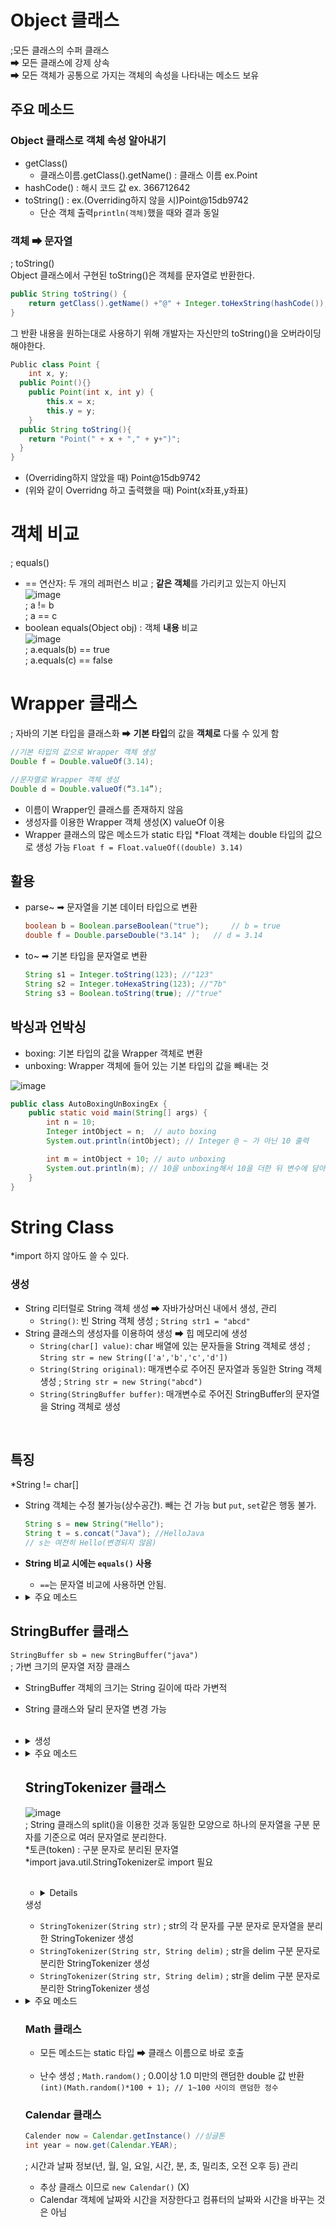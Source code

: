 # Object 클래스
;모든 클래스의 수퍼 클래스<br/>
➡ 모든 클래스에 강제 상속<br/>
➡ 모든 객체가 공통으로 가지는 객체의 속성을 나타내는 메소드 보유<br/>

## 주요 메소드
### Object 클래스로 객체 속성 알아내기
- getClass()
  - 클래스이름.getClass().getName() : 클래스 이름 ex.Point
- hashCode() : 해시 코드 값 ex. 366712642
- toString() : ex.(Overriding하지 않을 시)Point@15db9742
  - 단순 객체 출력`println(객체)`했을 때와 결과 동일

### 객체 ➡ 문자열
; toString()
<br/>
Object 클래스에서 구현된 toString()은 객체를 문자열로 반환한다.<br/>
```Java
public String toString() {
	return getClass().getName() +"@" + Integer.toHexString(hashCode());
}
```
그 반환 내용을 원하는대로 사용하기 위해 개발자는 자신만의 toString()을 오버라이딩해야한다.<br/>
```Java
Public class Point {
	int x, y;
  public Point(){}
	public Point(int x, int y) {
		this.x = x;
		this.y = y;
	}
  public String toString(){
    return "Point(" + x + "," + y+")";
  }
}
```
- (Overriding하지 않았을 때) Point@15db9742
- (위와 같이 Overridng 하고 출력했을 때) Point(x좌표,y좌표)

# 객체 비교
; equals()<br/>
- == 연산자: 두 개의 레퍼런스 비교 ; **같은 객체**를 가리키고 있는지 아닌지<br/>
  ![image](https://user-images.githubusercontent.com/56028436/117668766-38955200-b1e1-11eb-92a7-c86fe1deae08.png)<br/>
  ; a != b <br/>
  ; a == c
- boolean equals(Object obj) : 객체 **내용** 비교<br/>
  ![image](https://user-images.githubusercontent.com/56028436/117668897-5498f380-b1e1-11eb-8ccd-2386890ad550.png)<br/>
  ; a.equals(b) == true<br/>
  ; a.equals(c) == false
  
# Wrapper 클래스
; 자바의 기본 타입을 클래스화 ➡ **기본 타입**의 값을 **객체로** 다룰 수 있게 함<br/>
```Java
//기본 타입의 값으로 Wrapper 객체 생성
Double f = Double.valueOf(3.14);

//문자열로 Wrapper 객체 생성
Double d = Double.valueOf(“3.14”);
```
- 이름이 Wrapper인 클래스를 존재하지 않음
- 생성자를 이용한 Wrapper 객체 생성(X) valueOf 이용
- Wrapper 클래스의 많은 메소드가 static 타입
*Float 객체는 double 타입의 값으로 생성 가능 `Float f = Float.valueOf((double) 3.14)`

## 활용
- parse~ ➡ 문자열을 기본 데이터 타입으로 변환<br/>
  ```Java
  boolean b = Boolean.parseBoolean("true"); 	// b = true
  double f = Double.parseDouble("3.14" ); 	// d = 3.14
  ```
- to~ ➡ 기본 타입을 문자열로 변환<br/>
  ```Java
  String s1 = Integer.toString(123); //"123"
  String s2 = Integer.toHexaString(123); //"7b"
  String s3 = Boolean.toString(true); //"true"
  ```
  
## 박싱과 언박싱
- boxing: 기본 타입의 값을 Wrapper 객체로 변환
- unboxing: Wrapper 객체에 들어 있는 기본 타입의 값을 빼내는 것

![image](https://user-images.githubusercontent.com/56028436/117672348-ba3aaf00-b1e4-11eb-9c10-70536008aa5c.png)
```Java
public class AutoBoxingUnBoxingEx {
	public static void main(String[] args) {
		int n = 10;
		Integer intObject = n; 	// auto boxing
		System.out.println(intObject); // Integer @ ~ 가 아닌 10 출력

		int m = intObject + 10; // auto unboxing
		System.out.println(m); // 10을 unboxing해서 10을 더한 뒤 변수에 담아 출력
	}
}
```
# String Class
*import 하지 않아도 쓸 수 있다.<br/>
### 생성
- String 리터럴로 String 객체 생성 ➡ 자바가상머신 내에서 생성, 관리
	- `String()`: 빈 String 객체 생성 ; `String str1 = "abcd"`
- String 클래스의 생성자를 이용하여 생성 ➡ 힙 메모리에 생성
	- `String(char[] value)`: char 배열에 있는 문자들을 String 객체로 생성 ; `String str = new String(['a','b','c','d'])`
	- `String(String original)`: 매개변수로 주어진 문자열과 동일한 String 객체 생성 ; `String str = new String("abcd")`
	- `String(StringBuffer buffer)`: 매개변수로 주어진 StringBuffer의 문자열을 String 객체로 생성 
<br/>

## 특징

*String != char[]<br/>
- String 객체는 수정 불가능(상수공간). 빼는 건 가능 but `put`, `set`같은 행동 불가.<br/>
  ```Java
  String s = new String("Hello");
  String t = s.concat("Java"); //HelloJava
  // s는 여전히 Hello(변경되지 않음)
  ```
- **String 비교 시에는 `equals()` 사용** <br/>
  * `==`는 문자열 비교에 사용하면 안됨.
- <details>
  <summary>주요 메소드</summary>
  <div markdown="1">
	
  - 문자열 비교 ; `int compareTo(String anotherString)` <br/>
    문자열이 같으면 0, anotherString보다 앞에 나오면 음수, 뒤에 나오면 양수 리턴
  - 문자열 연결
    - +연산자: 피연산자에 문자열이나 객체가 포함 ➡ **문자열로 변환하여 연결** <br/>
      ```Java
      System.out.print(2+3); //5
      System.out.print("1"+2+3+"4"); //1234
      ```
    - `String concat(String str)` ; 기존 String 객체를 변화시키지 않고 새로운 String 객체 생성&리턴 <br/>
      ```Java
      String s1 = "abcd";
      String s2 = "efgh";
      s1.concat(s2); //s1은 그대로 "abcd"
      s1 = s1.concat(s2); //s1 = "abcdefgh"
      ```
   - 문자열 내 공백 제거 ; `String trim()` <br/>
     문자열 앞 뒤 공백 문자를 제거. 문자열 중간에 있는 공백은 제거되지 않는다.
   - 문자열 내 각 문자 접근 ; `char CharAt(int index)` <br/>
     *객체처럼 단순히 index로 바로 접근할 수 없다.
   - 문자열 분리 ; `char[] split(String divider)`
   - 문자열 대치 ; `String replace(String old, String new)`
  </div>
  </details>
 
 ## StringBuffer 클래스
 `StringBuffer sb = new StringBuffer("java")`<br/>
 ; 가변 크기의 문자열 저장 클래스 <br/>
 - StringBuffer 객체의 크기는 String 길이에 따라 가변적
 - String 클래스와 달리 문자열 변경 가능
<br/><br/>
- <details>
  <summary>생성</summary>
  <div markdown="1">
	
  - `StringBuffer()` ; 초기 버퍼의 크기가 16인 StringBuffer 생성
  - `StringBuffer(charSequence seq)` ; seq가 지정하는 문자들을 포함하는 StringBuffer 생성
  - `StringBuffer(int capacity)` ; 지정된 초기 크기를 갖는 StringBuffer 생성
  - `StringBuffer(String str)` ; 지정된 String으로 초기화된 StringBuffer 생성
  </div>
  </details>
- <details>
  <summary>주요 메소드</summary>
  <div markdown="1">
	
  - `StringBuffer append(String str)` or `StringBuffer append(StringBuffer sb)` <br/>
    ; 현재의 StringBuffer에 String/StringBuffer를 덧붙인다.<br/>
    ; **이로 인해 현재 StringBuffer의 내용이 바뀐다.**
  - `int capacity` ; StringBuffer의 현재 크기 리턴
  - `void setLength(int newLength)` ; StringBuffer 내 문자열 길이를 newLength로 재설정.<br/>
    *큰 경우 널 문자(' ')로 채우고 작으면 기존 문자열이 잘린다.
  - `StringBuffer insert(int offset, String str)` ; str을 StringBuffer의 offset 위치에 삽입
  - `StringBuffer delete(int start, int end)` ; start 위치에서 end 위치 **앞 부분**까지 삭제
  - `StringBuffer replace(int start, int end, String str)` ; start위치의 문자부터 end 문자 **앞**의 서브 스트링을 str로 대치
  </div>
  </details>
  
  ## StringTokenizer 클래스
  ![image](https://user-images.githubusercontent.com/56028436/118291714-dacf7580-b512-11eb-8e8b-399869b34d53.png)<br/>
  ; String 클래스의 split()을 이용한 것과 동일한 모양으로 하나의 문자열을 구분 문자를 기준으로 여러 문자열로 분리한다.<br/>
  *토큰(token) : 구분 문자로 분리된 문자열<br/>
  *import java.util.StringTokenizer로 import 필요<br/><br/>
  
  - <details>
  <summary>생성</summary>
  <div markdown="1">

  - `StringTokenizer(String str)` ; str의 각 문자를 구분 문자로 문자열을 분리한 StringTokenizer 생성
  - `StringTokenizer(String str, String delim)` ; str을 delim 구분 문자로 분리한 StringTokenizer 생성  
  - `StringTokenizer(String str, String delim)` ; str을 delim 구분 문자로 분리한 StringTokenizer 생성

  </div>
  </details>
- <details>
  <summary>주요 메소드</summary>
  <div markdown="1">
	
  - `int countTokens()` ; 토큰 개수 리턴
  - `int countTokens()` ; 다음 토큰이 있는지 여부 리턴
  - `String nextOken()` ; 다음 토큰 리턴
  </div>
  </details>
  
  ### Math 클래스
  - 모든 메소드는 static 타입 ➡ 클래스 이름으로 바로 호출
  <br/><br/>
  - 난수 생성 ; `Math.random()` ; 0.0이상 1.0 미만의 랜덤한 double 값 반환<br/>
    `(int)(Math.random()*100 + 1); // 1~100 사이의 랜덤한 정수`
  
  ### Calendar 클래스
  ```Java
  Calender now = Calendar.getInstance() //싱글톤
  int year = now.get(Calendar.YEAR);
  ```
  
  ; 시간과 날짜 정보(년, 월, 일,  요일, 시간, 분, 초, 밀리초, 오전 오후 등) 관리<br/>
  - 추상 클래스 이므로 `new Calendar()` (X)
  - Calendar 객체에 날짜와 시간을 저장한다고 컴퓨터의 날짜와 시간을 바꾸는 것은 아님
